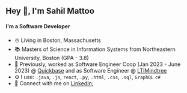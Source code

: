 ## Hey 👋, I'm Sahil Mattoo

#### I'm a Software Developer

- ☃️ Living in Boston, Massachusetts
- 📚 Masters of Science in Information Systems from Northeastern University, Boston (GPA - 3.8)
- 🏢 Previously, worked as Software Engineer Coop (Jan 2023 - June 2023) @ [Quickbase](https://www.quickbase.com/) and as Software Engineer @ [LTIMindtree](https://www.ltimindtree.com/)
- ⚙️ I use: `.java`, `.js`, `react`, `.py`, `.html`, `.css`, `.sql`, `GraphQL` `c#`
- 📱 Connect with me on [LinkedIn](https://www.linkedin.com/in/sahil-mattoo/);
